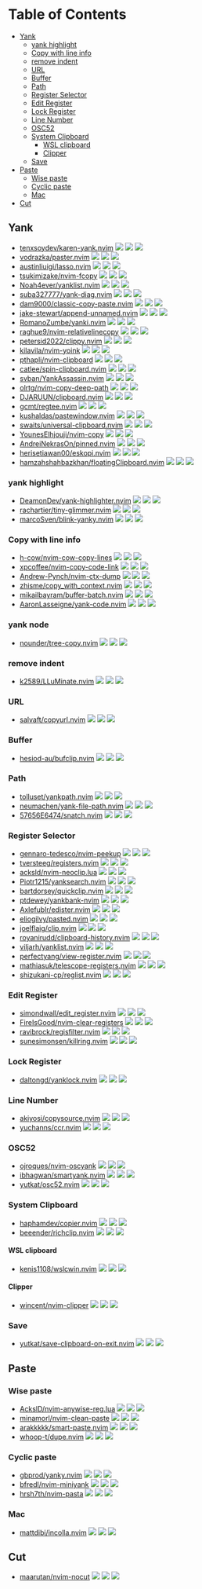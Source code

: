 # Table of Contents

<!-- toc -->

- [Yank](#yank)
  - [yank highlight](#yank-highlight)
  - [Copy with line info](#copy-with-line-info)
  - [remove indent](#remove-indent)
  - [URL](#url)
  - [Buffer](#buffer)
  - [Path](#path)
  - [Register Selector](#register-selector)
  - [Edit Register](#edit-register)
  - [Lock Register](#lock-register)
  - [Line Number](#line-number)
  - [OSC52](#osc52)
  - [System Clipboard](#system-clipboard)
    - [WSL clipboard](#wsl-clipboard)
    - [Clipper](#clipper)
  - [Save](#save)
- [Paste](#paste)
  - [Wise paste](#wise-paste)
  - [Cyclic paste](#cyclic-paste)
  - [Mac](#mac)
- [Cut](#cut)

<!-- tocstop -->

## Yank

- [tenxsoydev/karen-yank.nvim](https://github.com/tenxsoydev/karen-yank.nvim) ![](https://img.shields.io/github/stars/tenxsoydev/karen-yank.nvim) ![](https://img.shields.io/github/last-commit/tenxsoydev/karen-yank.nvim) ![](https://img.shields.io/github/commit-activity/y/tenxsoydev/karen-yank.nvim)
- [vodrazka/paster.nvim](https://github.com/vodrazka/paster.nvim) ![](https://img.shields.io/github/stars/vodrazka/paster.nvim) ![](https://img.shields.io/github/last-commit/vodrazka/paster.nvim) ![](https://img.shields.io/github/commit-activity/y/vodrazka/paster.nvim)
- [austinliuigi/lasso.nvim](https://github.com/austinliuigi/lasso.nvim) ![](https://img.shields.io/github/stars/austinliuigi/lasso.nvim) ![](https://img.shields.io/github/last-commit/austinliuigi/lasso.nvim) ![](https://img.shields.io/github/commit-activity/y/austinliuigi/lasso.nvim)
- [tsukimizake/nvim-fcopy](https://github.com/tsukimizake/nvim-fcopy) ![](https://img.shields.io/github/stars/tsukimizake/nvim-fcopy) ![](https://img.shields.io/github/last-commit/tsukimizake/nvim-fcopy) ![](https://img.shields.io/github/commit-activity/y/tsukimizake/nvim-fcopy)
- [Noah4ever/yanklist.nvim](https://github.com/Noah4ever/yanklist.nvim) ![](https://img.shields.io/github/stars/Noah4ever/yanklist.nvim) ![](https://img.shields.io/github/last-commit/Noah4ever/yanklist.nvim) ![](https://img.shields.io/github/commit-activity/y/Noah4ever/yanklist.nvim)
- [suba327777/yank-diag.nvim](https://github.com/suba327777/yank-diag.nvim) ![](https://img.shields.io/github/stars/suba327777/yank-diag.nvim) ![](https://img.shields.io/github/last-commit/suba327777/yank-diag.nvim) ![](https://img.shields.io/github/commit-activity/y/suba327777/yank-diag.nvim)
- [dam9000/classic-copy-paste.nvim](https://github.com/dam9000/classic-copy-paste.nvim) ![](https://img.shields.io/github/stars/dam9000/classic-copy-paste.nvim) ![](https://img.shields.io/github/last-commit/dam9000/classic-copy-paste.nvim) ![](https://img.shields.io/github/commit-activity/y/dam9000/classic-copy-paste.nvim)
- [jake-stewart/append-unnamed.nvim](https://github.com/jake-stewart/append-unnamed.nvim) ![](https://img.shields.io/github/stars/jake-stewart/append-unnamed.nvim) ![](https://img.shields.io/github/last-commit/jake-stewart/append-unnamed.nvim) ![](https://img.shields.io/github/commit-activity/y/jake-stewart/append-unnamed.nvim)
- [RomanoZumbe/yanki.nvim](https://github.com/RomanoZumbe/yanki.nvim) ![](https://img.shields.io/github/stars/RomanoZumbe/yanki.nvim) ![](https://img.shields.io/github/last-commit/RomanoZumbe/yanki.nvim) ![](https://img.shields.io/github/commit-activity/y/RomanoZumbe/yanki.nvim)
- [raghue9/nvim-relativelinecopy](https://github.com/raghue9/nvim-relativelinecopy) ![](https://img.shields.io/github/stars/raghue9/nvim-relativelinecopy) ![](https://img.shields.io/github/last-commit/raghue9/nvim-relativelinecopy) ![](https://img.shields.io/github/commit-activity/y/raghue9/nvim-relativelinecopy)
- [petersid2022/clippy.nvim](https://github.com/petersid2022/clippy.nvim) ![](https://img.shields.io/github/stars/petersid2022/clippy.nvim) ![](https://img.shields.io/github/last-commit/petersid2022/clippy.nvim) ![](https://img.shields.io/github/commit-activity/y/petersid2022/clippy.nvim)
- [kilavila/nvim-yoink](https://github.com/kilavila/nvim-yoink) ![](https://img.shields.io/github/stars/kilavila/nvim-yoink) ![](https://img.shields.io/github/last-commit/kilavila/nvim-yoink) ![](https://img.shields.io/github/commit-activity/y/kilavila/nvim-yoink)
- [pthapli/nvim-clipboard](https://github.com/pthapli/nvim-clipboard) ![](https://img.shields.io/github/stars/pthapli/nvim-clipboard) ![](https://img.shields.io/github/last-commit/pthapli/nvim-clipboard) ![](https://img.shields.io/github/commit-activity/y/pthapli/nvim-clipboard)
- [catlee/spin-clipboard.nvim](https://github.com/catlee/spin-clipboard.nvim) ![](https://img.shields.io/github/stars/catlee/spin-clipboard.nvim) ![](https://img.shields.io/github/last-commit/catlee/spin-clipboard.nvim) ![](https://img.shields.io/github/commit-activity/y/catlee/spin-clipboard.nvim)
- [svban/YankAssassin.nvim](https://github.com/svban/YankAssassin.nvim) ![](https://img.shields.io/github/stars/svban/YankAssassin.nvim) ![](https://img.shields.io/github/last-commit/svban/YankAssassin.nvim) ![](https://img.shields.io/github/commit-activity/y/svban/YankAssassin.nvim)
- [olrtg/nvim-copy-deep-path](https://github.com/olrtg/nvim-copy-deep-path) ![](https://img.shields.io/github/stars/olrtg/nvim-copy-deep-path) ![](https://img.shields.io/github/last-commit/olrtg/nvim-copy-deep-path) ![](https://img.shields.io/github/commit-activity/y/olrtg/nvim-copy-deep-path)
- [DJARUUN/clipboard.nvim](https://github.com/DJARUUN/clipboard.nvim) ![](https://img.shields.io/github/stars/DJARUUN/clipboard.nvim) ![](https://img.shields.io/github/last-commit/DJARUUN/clipboard.nvim) ![](https://img.shields.io/github/commit-activity/y/DJARUUN/clipboard.nvim)
- [gcmt/regtee.nvim](https://github.com/gcmt/regtee.nvim) ![](https://img.shields.io/github/stars/gcmt/regtee.nvim) ![](https://img.shields.io/github/last-commit/gcmt/regtee.nvim) ![](https://img.shields.io/github/commit-activity/y/gcmt/regtee.nvim)
- [kushaldas/pastewindow.nvim](https://github.com/kushaldas/pastewindow.nvim) ![](https://img.shields.io/github/stars/kushaldas/pastewindow.nvim) ![](https://img.shields.io/github/last-commit/kushaldas/pastewindow.nvim) ![](https://img.shields.io/github/commit-activity/y/kushaldas/pastewindow.nvim)
- [swaits/universal-clipboard.nvim](https://github.com/swaits/universal-clipboard.nvim) ![](https://img.shields.io/github/stars/swaits/universal-clipboard.nvim) ![](https://img.shields.io/github/last-commit/swaits/universal-clipboard.nvim) ![](https://img.shields.io/github/commit-activity/y/swaits/universal-clipboard.nvim)
- [YounesElhjouji/nvim-copy](https://github.com/YounesElhjouji/nvim-copy) ![](https://img.shields.io/github/stars/YounesElhjouji/nvim-copy) ![](https://img.shields.io/github/last-commit/YounesElhjouji/nvim-copy) ![](https://img.shields.io/github/commit-activity/y/YounesElhjouji/nvim-copy)
- [AndreiNekrasOn/pinned.nvim](https://github.com/AndreiNekrasOn/pinned.nvim) ![](https://img.shields.io/github/stars/AndreiNekrasOn/pinned.nvim) ![](https://img.shields.io/github/last-commit/AndreiNekrasOn/pinned.nvim) ![](https://img.shields.io/github/commit-activity/y/AndreiNekrasOn/pinned.nvim)
- [herisetiawan00/eskopi.nvim](https://github.com/herisetiawan00/eskopi.nvim) ![](https://img.shields.io/github/stars/herisetiawan00/eskopi.nvim) ![](https://img.shields.io/github/last-commit/herisetiawan00/eskopi.nvim) ![](https://img.shields.io/github/commit-activity/y/herisetiawan00/eskopi.nvim)
- [hamzahshahbazkhan/floatingClipboard.nvim](https://github.com/hamzahshahbazkhan/floatingClipboard.nvim) ![](https://img.shields.io/github/stars/hamzahshahbazkhan/floatingClipboard.nvim) ![](https://img.shields.io/github/last-commit/hamzahshahbazkhan/floatingClipboard.nvim) ![](https://img.shields.io/github/commit-activity/y/hamzahshahbazkhan/floatingClipboard.nvim)

### yank highlight

- [DeamonDev/yank-highlighter.nvim](https://github.com/DeamonDev/yank-highlighter.nvim) ![](https://img.shields.io/github/stars/DeamonDev/yank-highlighter.nvim) ![](https://img.shields.io/github/last-commit/DeamonDev/yank-highlighter.nvim) ![](https://img.shields.io/github/commit-activity/y/DeamonDev/yank-highlighter.nvim)
- [rachartier/tiny-glimmer.nvim](https://github.com/rachartier/tiny-glimmer.nvim) ![](https://img.shields.io/github/stars/rachartier/tiny-glimmer.nvim) ![](https://img.shields.io/github/last-commit/rachartier/tiny-glimmer.nvim) ![](https://img.shields.io/github/commit-activity/y/rachartier/tiny-glimmer.nvim)
- [marcoSven/blink-yanky.nvim](https://github.com/marcoSven/blink-yanky.nvim) ![](https://img.shields.io/github/stars/marcoSven/blink-yanky.nvim) ![](https://img.shields.io/github/last-commit/marcoSven/blink-yanky.nvim) ![](https://img.shields.io/github/commit-activity/y/marcoSven/blink-yanky.nvim)

### Copy with line info

- [h-cow/nvim-cow-copy-lines](https://github.com/h-cow/nvim-cow-copy-lines) ![](https://img.shields.io/github/stars/h-cow/nvim-cow-copy-lines) ![](https://img.shields.io/github/last-commit/h-cow/nvim-cow-copy-lines) ![](https://img.shields.io/github/commit-activity/y/h-cow/nvim-cow-copy-lines)
- [xpcoffee/nvim-copy-code-link](https://github.com/xpcoffee/nvim-copy-code-link) ![](https://img.shields.io/github/stars/xpcoffee/nvim-copy-code-link) ![](https://img.shields.io/github/last-commit/xpcoffee/nvim-copy-code-link) ![](https://img.shields.io/github/commit-activity/y/xpcoffee/nvim-copy-code-link)
- [Andrew-Pynch/nvim-ctx-dump](https://github.com/Andrew-Pynch/nvim-ctx-dump) ![](https://img.shields.io/github/stars/Andrew-Pynch/nvim-ctx-dump) ![](https://img.shields.io/github/last-commit/Andrew-Pynch/nvim-ctx-dump) ![](https://img.shields.io/github/commit-activity/y/Andrew-Pynch/nvim-ctx-dump)
- [zhisme/copy_with_context.nvim](https://github.com/zhisme/copy_with_context.nvim) ![](https://img.shields.io/github/stars/zhisme/copy_with_context.nvim) ![](https://img.shields.io/github/last-commit/zhisme/copy_with_context.nvim) ![](https://img.shields.io/github/commit-activity/y/zhisme/copy_with_context.nvim)
- [mikailbayram/buffer-batch.nvim](https://github.com/mikailbayram/buffer-batch.nvim) ![](https://img.shields.io/github/stars/mikailbayram/buffer-batch.nvim) ![](https://img.shields.io/github/last-commit/mikailbayram/buffer-batch.nvim) ![](https://img.shields.io/github/commit-activity/y/mikailbayram/buffer-batch.nvim)
- [AaronLasseigne/yank-code.nvim](https://github.com/AaronLasseigne/yank-code.nvim) ![](https://img.shields.io/github/stars/AaronLasseigne/yank-code.nvim) ![](https://img.shields.io/github/last-commit/AaronLasseigne/yank-code.nvim) ![](https://img.shields.io/github/commit-activity/y/AaronLasseigne/yank-code.nvim)

### yank node

- [nounder/tree-copy.nvim](https://github.com/nounder/tree-copy.nvim) ![](https://img.shields.io/github/stars/nounder/tree-copy.nvim) ![](https://img.shields.io/github/last-commit/nounder/tree-copy.nvim) ![](https://img.shields.io/github/commit-activity/y/nounder/tree-copy.nvim)

### remove indent

- [k2589/LLuMinate.nvim](https://github.com/k2589/LLuMinate.nvim) ![](https://img.shields.io/github/stars/k2589/LLuMinate.nvim) ![](https://img.shields.io/github/last-commit/k2589/LLuMinate.nvim) ![](https://img.shields.io/github/commit-activity/y/k2589/LLuMinate.nvim)

### URL

- [salvaft/copyurl.nvim](https://github.com/salvaft/copyurl.nvim) ![](https://img.shields.io/github/stars/salvaft/copyurl.nvim) ![](https://img.shields.io/github/last-commit/salvaft/copyurl.nvim) ![](https://img.shields.io/github/commit-activity/y/salvaft/copyurl.nvim)

### Buffer

- [hesiod-au/bufclip.nvim](https://github.com/hesiod-au/bufclip.nvim) ![](https://img.shields.io/github/stars/hesiod-au/bufclip.nvim) ![](https://img.shields.io/github/last-commit/hesiod-au/bufclip.nvim) ![](https://img.shields.io/github/commit-activity/y/hesiod-au/bufclip.nvim)

### Path

- [tolluset/yankpath.nvim](https://github.com/tolluset/yankpath.nvim) ![](https://img.shields.io/github/stars/tolluset/yankpath.nvim) ![](https://img.shields.io/github/last-commit/tolluset/yankpath.nvim) ![](https://img.shields.io/github/commit-activity/y/tolluset/yankpath.nvim)
- [neumachen/yank-file-path.nvim](https://github.com/neumachen/yank-file-path.nvim) ![](https://img.shields.io/github/stars/neumachen/yank-file-path.nvim) ![](https://img.shields.io/github/last-commit/neumachen/yank-file-path.nvim) ![](https://img.shields.io/github/commit-activity/y/neumachen/yank-file-path.nvim)
- [57656E6474/snatch.nvim](https://github.com/57656E6474/snatch.nvim) ![](https://img.shields.io/github/stars/57656E6474/snatch.nvim) ![](https://img.shields.io/github/last-commit/57656E6474/snatch.nvim) ![](https://img.shields.io/github/commit-activity/y/57656E6474/snatch.nvim)

### Register Selector

- [gennaro-tedesco/nvim-peekup](https://github.com/gennaro-tedesco/nvim-peekup) ![](https://img.shields.io/github/stars/gennaro-tedesco/nvim-peekup) ![](https://img.shields.io/github/last-commit/gennaro-tedesco/nvim-peekup) ![](https://img.shields.io/github/commit-activity/y/gennaro-tedesco/nvim-peekup)
- [tversteeg/registers.nvim](https://github.com/tversteeg/registers.nvim) ![](https://img.shields.io/github/stars/tversteeg/registers.nvim) ![](https://img.shields.io/github/last-commit/tversteeg/registers.nvim) ![](https://img.shields.io/github/commit-activity/y/tversteeg/registers.nvim)
- [acksld/nvim-neoclip.lua](https://github.com/AckslD/nvim-neoclip.lua) ![](https://img.shields.io/github/stars/acksld/nvim-neoclip.lua) ![](https://img.shields.io/github/last-commit/acksld/nvim-neoclip.lua) ![](https://img.shields.io/github/commit-activity/y/acksld/nvim-neoclip.lua)
- [Piotr1215/yanksearch.nvim](https://github.com/Piotr1215/yanksearch.nvim) ![](https://img.shields.io/github/stars/Piotr1215/yanksearch.nvim) ![](https://img.shields.io/github/last-commit/Piotr1215/yanksearch.nvim) ![](https://img.shields.io/github/commit-activity/y/Piotr1215/yanksearch.nvim)
- [bartdorsey/quickclip.nvim](https://github.com/bartdorsey/quickclip.nvim) ![](https://img.shields.io/github/stars/bartdorsey/quickclip.nvim) ![](https://img.shields.io/github/last-commit/bartdorsey/quickclip.nvim) ![](https://img.shields.io/github/commit-activity/y/bartdorsey/quickclip.nvim)
- [ptdewey/yankbank-nvim](https://github.com/ptdewey/yankbank-nvim) ![](https://img.shields.io/github/stars/ptdewey/yankbank-nvim) ![](https://img.shields.io/github/last-commit/ptdewey/yankbank-nvim) ![](https://img.shields.io/github/commit-activity/y/ptdewey/yankbank-nvim)
- [Axlefublr/edister.nvim](https://github.com/Axlefublr/edister.nvim) ![](https://img.shields.io/github/stars/Axlefublr/edister.nvim) ![](https://img.shields.io/github/last-commit/Axlefublr/edister.nvim) ![](https://img.shields.io/github/commit-activity/y/Axlefublr/edister.nvim)
- [eliogilvy/pasted.nvim](https://github.com/eliogilvy/pasted.nvim) ![](https://img.shields.io/github/stars/eliogilvy/pasted.nvim) ![](https://img.shields.io/github/last-commit/eliogilvy/pasted.nvim) ![](https://img.shields.io/github/commit-activity/y/eliogilvy/pasted.nvim)
- [joelflaig/clip.nvim](https://github.com/joelflaig/clip.nvim) ![](https://img.shields.io/github/stars/joelflaig/clip.nvim) ![](https://img.shields.io/github/last-commit/joelflaig/clip.nvim) ![](https://img.shields.io/github/commit-activity/y/joelflaig/clip.nvim)
- [royanirudd/clipboard-history.nvim](https://github.com/royanirudd/clipboard-history.nvim) ![](https://img.shields.io/github/stars/royanirudd/clipboard-history.nvim) ![](https://img.shields.io/github/last-commit/royanirudd/clipboard-history.nvim) ![](https://img.shields.io/github/commit-activity/y/royanirudd/clipboard-history.nvim)
- [viljarh/yanklist.nvim](https://github.com/viljarh/yanklist.nvim) ![](https://img.shields.io/github/stars/viljarh/yanklist.nvim) ![](https://img.shields.io/github/last-commit/viljarh/yanklist.nvim) ![](https://img.shields.io/github/commit-activity/y/viljarh/yanklist.nvim)
- [perfectyang/view-register.nvim](https://github.com/perfectyang/view-register.nvim) ![](https://img.shields.io/github/stars/perfectyang/view-register.nvim) ![](https://img.shields.io/github/last-commit/perfectyang/view-register.nvim) ![](https://img.shields.io/github/commit-activity/y/perfectyang/view-register.nvim)
- [mathiasuk/telescope-registers.nvim](https://github.com/mathiasuk/telescope-registers.nvim) ![](https://img.shields.io/github/stars/mathiasuk/telescope-registers.nvim) ![](https://img.shields.io/github/last-commit/mathiasuk/telescope-registers.nvim) ![](https://img.shields.io/github/commit-activity/y/mathiasuk/telescope-registers.nvim)
- [shizukani-cp/reglist.nvim](https://github.com/shizukani-cp/reglist.nvim) ![](https://img.shields.io/github/stars/shizukani-cp/reglist.nvim) ![](https://img.shields.io/github/last-commit/shizukani-cp/reglist.nvim) ![](https://img.shields.io/github/commit-activity/y/shizukani-cp/reglist.nvim)

### Edit Register

- [simondwall/edit_register.nvim](https://github.com/simondwall/edit_register.nvim) ![](https://img.shields.io/github/stars/simondwall/edit_register.nvim) ![](https://img.shields.io/github/last-commit/simondwall/edit_register.nvim) ![](https://img.shields.io/github/commit-activity/y/simondwall/edit_register.nvim)
- [FireIsGood/nvim-clear-registers](https://github.com/FireIsGood/nvim-clear-registers) ![](https://img.shields.io/github/stars/FireIsGood/nvim-clear-registers) ![](https://img.shields.io/github/last-commit/FireIsGood/nvim-clear-registers) ![](https://img.shields.io/github/commit-activity/y/FireIsGood/nvim-clear-registers)
- [ravibrock/regisfilter.nvim](https://github.com/ravibrock/regisfilter.nvim) ![](https://img.shields.io/github/stars/ravibrock/regisfilter.nvim) ![](https://img.shields.io/github/last-commit/ravibrock/regisfilter.nvim) ![](https://img.shields.io/github/commit-activity/y/ravibrock/regisfilter.nvim)
- [sunesimonsen/killring.nvim](https://github.com/sunesimonsen/killring.nvim) ![](https://img.shields.io/github/stars/sunesimonsen/killring.nvim) ![](https://img.shields.io/github/last-commit/sunesimonsen/killring.nvim) ![](https://img.shields.io/github/commit-activity/y/sunesimonsen/killring.nvim)

### Lock Register

- [daltongd/yanklock.nvim](https://github.com/daltongd/yanklock.nvim) ![](https://img.shields.io/github/stars/daltongd/yanklock.nvim) ![](https://img.shields.io/github/last-commit/daltongd/yanklock.nvim) ![](https://img.shields.io/github/commit-activity/y/daltongd/yanklock.nvim)

### Line Number

- [akiyosi/copysource.nvim](https://github.com/akiyosi/copysource.nvim) ![](https://img.shields.io/github/stars/akiyosi/copysource.nvim) ![](https://img.shields.io/github/last-commit/akiyosi/copysource.nvim) ![](https://img.shields.io/github/commit-activity/y/akiyosi/copysource.nvim)
- [yuchanns/ccr.nvim](https://github.com/yuchanns/ccr.nvim) ![](https://img.shields.io/github/stars/yuchanns/ccr.nvim) ![](https://img.shields.io/github/last-commit/yuchanns/ccr.nvim) ![](https://img.shields.io/github/commit-activity/y/yuchanns/ccr.nvim)

### OSC52

- [ojroques/nvim-oscyank](https://github.com/ojroques/nvim-oscyank) ![](https://img.shields.io/github/stars/ojroques/nvim-oscyank) ![](https://img.shields.io/github/last-commit/ojroques/nvim-oscyank) ![](https://img.shields.io/github/commit-activity/y/ojroques/nvim-oscyank)
- [ibhagwan/smartyank.nvim](https://github.com/ibhagwan/smartyank.nvim) ![](https://img.shields.io/github/stars/ibhagwan/smartyank.nvim) ![](https://img.shields.io/github/last-commit/ibhagwan/smartyank.nvim) ![](https://img.shields.io/github/commit-activity/y/ibhagwan/smartyank.nvim)
- [yutkat/osc52.nvim](https://github.com/yutkat/osc52.nvim) ![](https://img.shields.io/github/stars/yutkat/osc52.nvim) ![](https://img.shields.io/github/last-commit/yutkat/osc52.nvim) ![](https://img.shields.io/github/commit-activity/y/yutkat/osc52.nvim)

### System Clipboard

- [haphamdev/copier.nvim](https://github.com/haphamdev/copier.nvim) ![](https://img.shields.io/github/stars/haphamdev/copier.nvim) ![](https://img.shields.io/github/last-commit/haphamdev/copier.nvim) ![](https://img.shields.io/github/commit-activity/y/haphamdev/copier.nvim)
- [beeender/richclip.nvim](https://github.com/beeender/richclip.nvim) ![](https://img.shields.io/github/stars/beeender/richclip.nvim) ![](https://img.shields.io/github/last-commit/beeender/richclip.nvim) ![](https://img.shields.io/github/commit-activity/y/beeender/richclip.nvim)

#### WSL clipboard

- [kenis1108/wslcwin.nvim](https://github.com/kenis1108/wslcwin.nvim) ![](https://img.shields.io/github/stars/kenis1108/wslcwin.nvim) ![](https://img.shields.io/github/last-commit/kenis1108/wslcwin.nvim) ![](https://img.shields.io/github/commit-activity/y/kenis1108/wslcwin.nvim)

#### Clipper

- [wincent/nvim-clipper](https://github.com/wincent/nvim-clipper) ![](https://img.shields.io/github/stars/wincent/nvim-clipper) ![](https://img.shields.io/github/last-commit/wincent/nvim-clipper) ![](https://img.shields.io/github/commit-activity/y/wincent/nvim-clipper)

### Save

- [yutkat/save-clipboard-on-exit.nvim](https://github.com/yutkat/save-clipboard-on-exit.nvim) ![](https://img.shields.io/github/stars/yutkat/save-clipboard-on-exit.nvim) ![](https://img.shields.io/github/last-commit/yutkat/save-clipboard-on-exit.nvim) ![](https://img.shields.io/github/commit-activity/y/yutkat/save-clipboard-on-exit.nvim)

## Paste

### Wise paste

- [AckslD/nvim-anywise-reg.lua](https://github.com/AckslD/nvim-anywise-reg.lua) ![](https://img.shields.io/github/stars/AckslD/nvim-anywise-reg.lua) ![](https://img.shields.io/github/last-commit/AckslD/nvim-anywise-reg.lua) ![](https://img.shields.io/github/commit-activity/y/AckslD/nvim-anywise-reg.lua)
- [minamorl/nvim-clean-paste](https://github.com/minamorl/nvim-clean-paste) ![](https://img.shields.io/github/stars/minamorl/nvim-clean-paste) ![](https://img.shields.io/github/last-commit/minamorl/nvim-clean-paste) ![](https://img.shields.io/github/commit-activity/y/minamorl/nvim-clean-paste)
- [arakkkkk/smart-paste.nvim](https://github.com/arakkkkk/smart-paste.nvim) ![](https://img.shields.io/github/stars/arakkkkk/smart-paste.nvim) ![](https://img.shields.io/github/last-commit/arakkkkk/smart-paste.nvim) ![](https://img.shields.io/github/commit-activity/y/arakkkkk/smart-paste.nvim)
- [whoop-t/dupe.nvim](https://github.com/whoop-t/dupe.nvim) ![](https://img.shields.io/github/stars/whoop-t/dupe.nvim) ![](https://img.shields.io/github/last-commit/whoop-t/dupe.nvim) ![](https://img.shields.io/github/commit-activity/y/whoop-t/dupe.nvim)

### Cyclic paste

- [gbprod/yanky.nvim](https://github.com/gbprod/yanky.nvim) ![](https://img.shields.io/github/stars/gbprod/yanky.nvim) ![](https://img.shields.io/github/last-commit/gbprod/yanky.nvim) ![](https://img.shields.io/github/commit-activity/y/gbprod/yanky.nvim)
- [bfredl/nvim-miniyank](https://github.com/bfredl/nvim-miniyank) ![](https://img.shields.io/github/stars/bfredl/nvim-miniyank) ![](https://img.shields.io/github/last-commit/bfredl/nvim-miniyank) ![](https://img.shields.io/github/commit-activity/y/bfredl/nvim-miniyank)
- [hrsh7th/nvim-pasta](https://github.com/hrsh7th/nvim-pasta) ![](https://img.shields.io/github/stars/hrsh7th/nvim-pasta) ![](https://img.shields.io/github/last-commit/hrsh7th/nvim-pasta) ![](https://img.shields.io/github/commit-activity/y/hrsh7th/nvim-pasta)

### Mac

- [mattdibi/incolla.nvim](https://github.com/mattdibi/incolla.nvim) ![](https://img.shields.io/github/stars/mattdibi/incolla.nvim) ![](https://img.shields.io/github/last-commit/mattdibi/incolla.nvim) ![](https://img.shields.io/github/commit-activity/y/mattdibi/incolla.nvim)

## Cut

- [maarutan/nvim-nocut](https://github.com/maarutan/nvim-nocut) ![](https://img.shields.io/github/stars/maarutan/nvim-nocut) ![](https://img.shields.io/github/last-commit/maarutan/nvim-nocut) ![](https://img.shields.io/github/commit-activity/y/maarutan/nvim-nocut)
